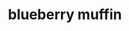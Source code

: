 ---
servings: 12 muffins
notes:
directions: |-
  * Preheat oven to 400 degrees f (200 degrees c)
  * Grease muffin cups or line with muffin liners
  * Combine flour, sugar, salt, cinnamon and baking powder
  * Place vegetable oil into a 1 cup measuring cup; add the egg and enough milk to fill the cup
  * Mix this with flour mixture
  * Add butter
  * Fold in blueberries
  * Fill muffin cups right to the top and sprinkle with crumb topping mixture
  * Bake for 22 minutes in the preheated oven or until done
ingredients: |-
  * 1 1/2 + 1/3 cups all-purpose flour
  * 1 1/4 cup white sugar
  * 1/2 teaspoon salt
  * 2 teaspoons baking powder
  * 1 1/2 teaspoons cinnamon
  * 1/3 cup vegetable oil
  * 1 egg
  * 1/3 cup milk
  * 1/4 cup butter melted
  * 1 cup fresh blueberries
rating: 5
ease: easy
category: breakfast
subcategroy: muffin
href: 'https://www.allrecipes.com/recipe/6865/to-die-for-blueberry-muffins/'
totalTime: 40 minutes
cookTime: 25 minutes
prepTime: 15 minutes
title: blueberry muffin
path: /blueberry-muffin
---